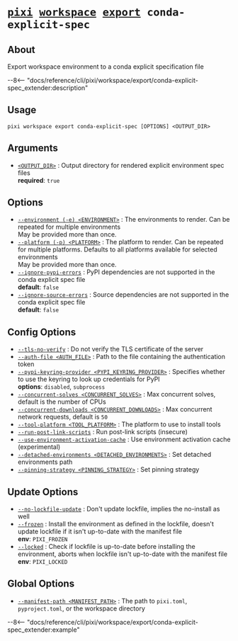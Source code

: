 <!--- This file is autogenerated. Do not edit manually! -->
# <code>[pixi](../../../pixi.md) [workspace](../../workspace.md) [export](../export.md) conda-explicit-spec</code>

## About
Export workspace environment to a conda explicit specification file

--8<-- "docs/reference/cli/pixi/workspace/export/conda-explicit-spec_extender:description"

## Usage
```
pixi workspace export conda-explicit-spec [OPTIONS] <OUTPUT_DIR>
```

## Arguments
- <a id="arg-<OUTPUT_DIR>" href="#arg-<OUTPUT_DIR>">`<OUTPUT_DIR>`</a>
:  Output directory for rendered explicit environment spec files
<br>**required**: `true`

## Options
- <a id="arg---environment" href="#arg---environment">`--environment (-e) <ENVIRONMENT>`</a>
:  The environments to render. Can be repeated for multiple environments
<br>May be provided more than once.
- <a id="arg---platform" href="#arg---platform">`--platform (-p) <PLATFORM>`</a>
:  The platform to render. Can be repeated for multiple platforms. Defaults to all platforms available for selected environments
<br>May be provided more than once.
- <a id="arg---ignore-pypi-errors" href="#arg---ignore-pypi-errors">`--ignore-pypi-errors`</a>
:  PyPI dependencies are not supported in the conda explicit spec file
<br>**default**: `false`
- <a id="arg---ignore-source-errors" href="#arg---ignore-source-errors">`--ignore-source-errors`</a>
:  Source dependencies are not supported in the conda explicit spec file
<br>**default**: `false`

## Config Options
- <a id="arg---tls-no-verify" href="#arg---tls-no-verify">`--tls-no-verify`</a>
:  Do not verify the TLS certificate of the server
- <a id="arg---auth-file" href="#arg---auth-file">`--auth-file <AUTH_FILE>`</a>
:  Path to the file containing the authentication token
- <a id="arg---pypi-keyring-provider" href="#arg---pypi-keyring-provider">`--pypi-keyring-provider <PYPI_KEYRING_PROVIDER>`</a>
:  Specifies whether to use the keyring to look up credentials for PyPI
<br>**options**: `disabled`, `subprocess`
- <a id="arg---concurrent-solves" href="#arg---concurrent-solves">`--concurrent-solves <CONCURRENT_SOLVES>`</a>
:  Max concurrent solves, default is the number of CPUs
- <a id="arg---concurrent-downloads" href="#arg---concurrent-downloads">`--concurrent-downloads <CONCURRENT_DOWNLOADS>`</a>
:  Max concurrent network requests, default is `50`
- <a id="arg---tool-platform" href="#arg---tool-platform">`--tool-platform <TOOL_PLATFORM>`</a>
:  The platform to use to install tools
- <a id="arg---run-post-link-scripts" href="#arg---run-post-link-scripts">`--run-post-link-scripts`</a>
:  Run post-link scripts (insecure)
- <a id="arg---use-environment-activation-cache" href="#arg---use-environment-activation-cache">`--use-environment-activation-cache`</a>
:  Use environment activation cache (experimental)
- <a id="arg---detached-environments" href="#arg---detached-environments">`--detached-environments <DETACHED_ENVIRONMENTS>`</a>
:  Set detached environments path
- <a id="arg---pinning-strategy" href="#arg---pinning-strategy">`--pinning-strategy <PINNING_STRATEGY>`</a>
:  Set pinning strategy

## Update Options
- <a id="arg---no-lockfile-update" href="#arg---no-lockfile-update">`--no-lockfile-update`</a>
:  Don't update lockfile, implies the no-install as well
- <a id="arg---frozen" href="#arg---frozen">`--frozen`</a>
:  Install the environment as defined in the lockfile, doesn't update lockfile if it isn't up-to-date with the manifest file
<br>**env**: `PIXI_FROZEN`
- <a id="arg---locked" href="#arg---locked">`--locked`</a>
:  Check if lockfile is up-to-date before installing the environment, aborts when lockfile isn't up-to-date with the manifest file
<br>**env**: `PIXI_LOCKED`

## Global Options
- <a id="arg---manifest-path" href="#arg---manifest-path">`--manifest-path <MANIFEST_PATH>`</a>
:  The path to `pixi.toml`, `pyproject.toml`, or the workspace directory

--8<-- "docs/reference/cli/pixi/workspace/export/conda-explicit-spec_extender:example"
